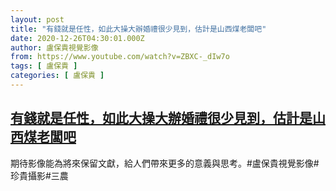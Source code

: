 ```yaml
---
layout: post
title: "有錢就是任性，如此大操大辦婚禮很少見到，估計是山西煤老闆吧"
date: 2020-12-26T04:30:01.000Z
author: 盧保貴視覺影像
from: https://www.youtube.com/watch?v=ZBXC-_dIw7o
tags: [ 盧保貴 ]
categories: [ 盧保貴 ]
---
```

<!--1608957001000-->
[有錢就是任性，如此大操大辦婚禮很少見到，估計是山西煤老闆吧](https://www.youtube.com/watch?v=ZBXC-_dIw7o)
------

<div>
期待影像能為將來保留文獻，給人們帶來更多的意義與思考。#盧保貴視覺影像#珍貴攝影#三農
</div>
